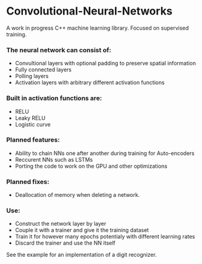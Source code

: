 # Convolutional-Neural-Networks

A work in progress C++ machine learning library. Focused on supervised training.

### The neural network can consist of:
- Convultional layers with optional padding to preserve spatial information
- Fully connected layers
- Polling layers
- Activation layers with arbitrary different activation functions

### Built in activation functions are:
- RELU
- Leaky RELU
- Logistic curve

### Planned features:
- Ability to chain NNs one after another during training for Auto-encoders
- Reccurent NNs such as LSTMs
- Porting the code to work on the GPU and other optimizations

### Planned fixes:
- Deallocation of memory when deleting a network.

### Use:
- Construct the network layer by layer
- Couple it with a trainer and give it the training dataset
- Train it for however many epochs potentialy with different learning rates
- Discard the trainer and use the NN itself

See the example for an implementation of a digit recognizer.